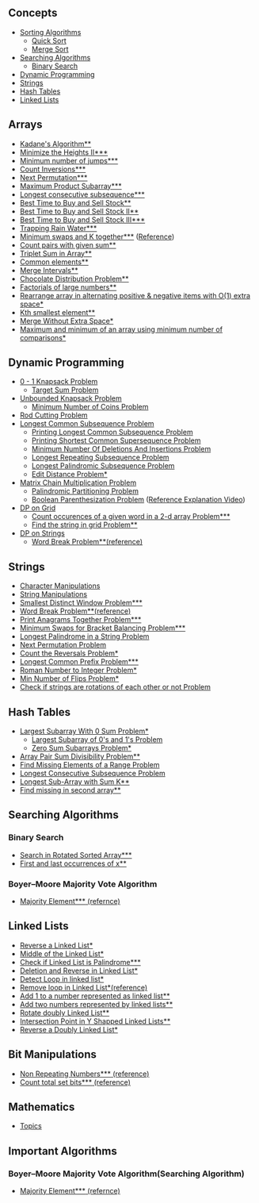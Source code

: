 ## Concepts
- [Sorting Algorithms](https://github.com/Fahadh4444/Coding_Mafia/tree/main/Concepts/Sorting%20Algorithms)
    - [Quick Sort](https://github.com/Fahadh4444/Coding_Mafia/blob/main/Concepts/Sorting%20Algorithms/Quick%20Sort()/Quick%20Sort.cpp)
    - [Merge Sort](https://github.com/Fahadh4444/Coding_Mafia/blob/main/Concepts/Sorting%20Algorithms/Merge%20Sort/Merge%20Sort.cpp)
- [Searching Algorithms](https://github.com/Fahadh4444/Coding_Mafia/tree/main/Concepts/Searching%20Algorithms)
    - [Binary Search](https://github.com/Fahadh4444/Coding_Mafia/tree/main/Concepts/Searching%20Algorithms/Binary%20Search)
- [Dynamic Programming](https://github.com/Fahadh4444/Coding_Mafia/tree/main/Concepts/Dynamic%20Programming/Variations%20of%20Dynamic%20Programming)
- [Strings](https://github.com/Fahadh4444/Coding_Mafia/tree/main/Concepts/Data%20Structures/Arrays/Strings)
- [Hash Tables](https://github.com/Fahadh4444/Coding_Mafia/tree/main/Concepts/Data%20Structures/Hash%20Table)
- [Linked Lists](https://github.com/Fahadh4444/Coding_Mafia/tree/main/Concepts/Data%20Structures/Linked%20Lists)

## Arrays
- [Kadane's Algorithm**](https://practice.geeksforgeeks.org/problems/kadanes-algorithm-1587115620/1)
- [Minimize the Heights II***](https://practice.geeksforgeeks.org/problems/minimize-the-heights3351/1#)
- [Minimum number of jumps***](https://practice.geeksforgeeks.org/problems/minimum-number-of-jumps-1587115620/1)
- [Count Inversions***](https://practice.geeksforgeeks.org/problems/inversion-of-array-1587115620/1#)
- [Next Permutation***](https://leetcode.com/problems/next-permutation/)
- [Maximum Product Subarray***](https://practice.geeksforgeeks.org/problems/maximum-product-subarray3604/1#)
- [Longest consecutive subsequence***](https://practice.geeksforgeeks.org/problems/longest-consecutive-subsequence2449/1)
- [Best Time to Buy and Sell Stock**](https://leetcode.com/problems/best-time-to-buy-and-sell-stock/)
- [Best Time to Buy and Sell Stock II**](https://leetcode.com/problems/best-time-to-buy-and-sell-stock-ii/)
- [Best Time to Buy and Sell Stock III***](https://leetcode.com/problems/best-time-to-buy-and-sell-stock-iii/)
- [Trapping Rain Water***](https://practice.geeksforgeeks.org/problems/trapping-rain-water-1587115621/1)
- [Minimum swaps and K together***](https://practice.geeksforgeeks.org/problems/minimum-swaps-required-to-bring-all-elements-less-than-or-equal-to-k-together4847/1) ([Reference](https://www.youtube.com/watch?v=PLu6uvp9l1k))
- [Count pairs with given sum**](https://practice.geeksforgeeks.org/problems/count-pairs-with-given-sum5022/1#)
- [Triplet Sum in Array**](https://practice.geeksforgeeks.org/problems/triplet-sum-in-array-1587115621/1)
- [Common elements**](https://practice.geeksforgeeks.org/problems/common-elements1132/1#)
- [Merge Intervals**](https://leetcode.com/problems/merge-intervals/)
- [Chocolate Distribution Problem**](https://practice.geeksforgeeks.org/problems/chocolate-distribution-problem3825/1#)
- [Factorials of large numbers**](https://practice.geeksforgeeks.org/problems/factorials-of-large-numbers2508/1#)
- [Rearrange array in alternating positive & negative items with O(1) extra space*](https://www.geeksforgeeks.org/rearrange-array-in-alternating-positive-negative-items-with-o1-extra-space-set-2/)
- [Kth smallest element**](https://practice.geeksforgeeks.org/problems/kth-smallest-element5635/1#)
- [Merge Without Extra Space*](https://practice.geeksforgeeks.org/problems/merge-two-sorted-arrays5135/1)
- [Maximum and minimum of an array using minimum number of comparisons*](https://www.geeksforgeeks.org/maximum-and-minimum-in-an-array/)

## Dynamic Programming
- [0 - 1 Knapsack Problem](https://practice.geeksforgeeks.org/problems/0-1-knapsack-problem0945/1)
    - [Target Sum Problem](https://leetcode.com/problems/target-sum/)
- [Unbounded Knapsack Problem](https://practice.geeksforgeeks.org/problems/knapsack-with-duplicate-items4201/1)
    - [Minimum Number of Coins Problem](https://practice.geeksforgeeks.org/problems/number-of-coins1824/1#)
- [Rod Cutting Problem](https://www.techiedelight.com/rod-cutting/)
- [Longest Common Subsequence Problem](https://practice.geeksforgeeks.org/problems/longest-common-subsequence-1587115620/1)
    - [Printing Longest Common Subsequence Problem](https://www.geeksforgeeks.org/printing-longest-common-subsequence/)
    - [Printing Shortest Common Supersequence Problem](https://www.geeksforgeeks.org/print-shortest-common-supersequence/)
    - [Minimum Number Of Deletions And Insertions Problem](https://practice.geeksforgeeks.org/problems/minimum-number-of-deletions-and-insertions0209/1)
    - [Longest Repeating Subsequence Problem](https://practice.geeksforgeeks.org/problems/longest-repeating-subsequence2004/1)
    - [Longest Palindromic Subsequence Problem](https://practice.geeksforgeeks.org/problems/longest-palindromic-subsequence-1612327878/1)
    - [Edit Distance Problem*](https://practice.geeksforgeeks.org/problems/edit-distance3702/1#)
- [Matrix Chain Multiplication Problem](https://practice.geeksforgeeks.org/problems/matrix-chain-multiplication0303/1)
    - [Palindromic Partitioning Problem](https://practice.geeksforgeeks.org/problems/palindromic-patitioning4845/1#)
    - [Boolean Parenthesization Problem](https://practice.geeksforgeeks.org/problems/boolean-parenthesization5610/1#) ([Reference Explanation Video](https://www.youtube.com/watch?v=bzXM1Zond9U&list=PL_z_8CaSLPWekqhdCPmFohncHwz8TY2Go&index=39))
- [DP on Grid](#)
    - [Count occurences of a given word in a 2-d array Problem***](https://practice.geeksforgeeks.org/problems/count-occurences-of-a-given-word-in-a-2-d-array/1/#)
    - [Find the string in grid Problem**](https://practice.geeksforgeeks.org/problems/find-the-string-in-grid0111/1#)
- [DP on Strings](#)
    - [Word Break Problem**](https://practice.geeksforgeeks.org/problems/word-break1352/1#)[(reference)](https://www.youtube.com/watch?v=XtIGGdrF67E)

## Strings
- [Character Manipulations](https://github.com/Fahadh4444/Coding_Mafia/blob/main/Concepts/Basics/characterManipulations.cpp)
- [String Manipulations](https://github.com/Fahadh4444/Coding_Mafia/blob/main/Concepts/Basics/stringManipulations.cpp)
- [Smallest Distinct Window Problem***](https://practice.geeksforgeeks.org/problems/smallest-distant-window3132/1#)
- [Word Break Problem**](https://practice.geeksforgeeks.org/problems/word-break1352/1#)[(reference)](https://www.youtube.com/watch?v=XtIGGdrF67E)
- [Print Anagrams Together Problem***](https://practice.geeksforgeeks.org/problems/print-anagrams-together/1#)
- [Minimum Swaps for Bracket Balancing Problem***](https://practice.geeksforgeeks.org/problems/minimum-swaps-for-bracket-balancing2704/1)
- [Longest Palindrome in a String Problem](https://practice.geeksforgeeks.org/problems/longest-palindrome-in-a-string3411/1#)
- [Next Permutation Problem](https://practice.geeksforgeeks.org/problems/next-permutation5226/1#)
- [Count the Reversals Problem*](https://practice.geeksforgeeks.org/problems/count-the-reversals0401/1#)
- [Longest Common Prefix Problem***](https://leetcode.com/problems/longest-common-prefix/)
- [Roman Number to Integer Problem*](https://practice.geeksforgeeks.org/problems/roman-number-to-integer3201/1#)
- [Min Number of Flips Problem*](https://practice.geeksforgeeks.org/problems/min-number-of-flips3210/1#)
- [Check if strings are rotations of each other or not Problem](https://practice.geeksforgeeks.org/problems/check-if-strings-are-rotations-of-each-other-or-not-1587115620/0/?company)

## Hash Tables
- [Largest Subarray With 0 Sum Problem*](https://practice.geeksforgeeks.org/problems/largest-subarray-with-0-sum/1)
    - [Largest Subarray of 0's and 1's Problem](https://practice.geeksforgeeks.org/problems/largest-subarray-of-0s-and-1s/1)
    - [Zero Sum Subarrays Problem*](https://practice.geeksforgeeks.org/problems/zero-sum-subarrays1825/1)
- [Array Pair Sum Divisibility Problem**](https://practice.geeksforgeeks.org/problems/array-pair-sum-divisibility-problem3257/1)
- [Find Missing Elements of a Range Problem](https://www.geeksforgeeks.org/find-missing-elements-of-a-range/)
- [Longest Consecutive Subsequence Problem](https://practice.geeksforgeeks.org/problems/longest-consecutive-subsequence2449/1#)
- [Longest Sub-Array with Sum K**](https://practice.geeksforgeeks.org/problems/longest-sub-array-with-sum-k0809/1#)
- [Find missing in second array**](https://practice.geeksforgeeks.org/problems/in-first-but-second5423/1#)


## Searching Algorithms
### Binary Search
- [Search in Rotated Sorted Array***](https://leetcode.com/problems/search-in-rotated-sorted-array/)
- [First and last occurrences of x**](https://practice.geeksforgeeks.org/problems/first-and-last-occurrences-of-x3116/1)
### Boyer–Moore Majority Vote Algorithm
- [Majority Element***](https://practice.geeksforgeeks.org/problems/majority-element-1587115620/1#)[ (refernce)](https://www.youtube.com/watch?v=AoX3BPWNnoE)

## Linked Lists
- [Reverse a Linked List*](https://practice.geeksforgeeks.org/problems/reverse-a-linked-list/1)
- [Middle of the Linked List*](https://leetcode.com/problems/middle-of-the-linked-list/)
- [Check if Linked List is Palindrome***](https://practice.geeksforgeeks.org/problems/check-if-linked-list-is-pallindrome/1#)
- [Deletion and Reverse in Linked List*](https://practice.geeksforgeeks.org/problems/deletion-and-reverse-in-linked-list/1/#)
- [Detect Loop in linked list*](https://practice.geeksforgeeks.org/problems/detect-loop-in-linked-list/1)
- [Remove loop in Linked List*](https://practice.geeksforgeeks.org/problems/remove-loop-in-linked-list/1#)[(reference)](https://www.geeksforgeeks.org/find-first-node-of-loop-in-a-linked-list/)
- [Add 1 to a number represented as linked list**](https://practice.geeksforgeeks.org/problems/add-1-to-a-number-represented-as-linked-list/1#)
- [Add two numbers represented by linked lists**](https://practice.geeksforgeeks.org/problems/add-two-numbers-represented-by-linked-lists/1)
- [Rotate doubly Linked List**](https://practice.geeksforgeeks.org/problems/rotate-doubly-linked-list-by-p-nodes/1/#)
- [Intersection Point in Y Shapped Linked Lists**](https://practice.geeksforgeeks.org/problems/intersection-point-in-y-shapped-linked-lists/1#)
- [Reverse a Doubly Linked List*](https://practice.geeksforgeeks.org/problems/reverse-a-doubly-linked-list/1#)

## Bit Manipulations
- [Non Repeating Numbers***](https://practice.geeksforgeeks.org/problems/finding-the-numbers0215/1)[ (reference)](https://practice.geeksforgeeks.org/problems/finding-the-numbers0215/1)
- [Count total set bits***](https://practice.geeksforgeeks.org/problems/count-total-set-bits-1587115620/1)[ (reference)](https://www.youtube.com/watch?v=g6OxU-hRGtY)

## Mathematics
- [Topics](https://github.com/Fahadh4444/Coding_Mafia/tree/main/Maths)

## Important Algorithms
### Boyer–Moore Majority Vote Algorithm(Searching Algorithm)
- [Majority Element***](https://practice.geeksforgeeks.org/problems/majority-element-1587115620/1#)[ (refernce)](https://www.youtube.com/watch?v=AoX3BPWNnoE)